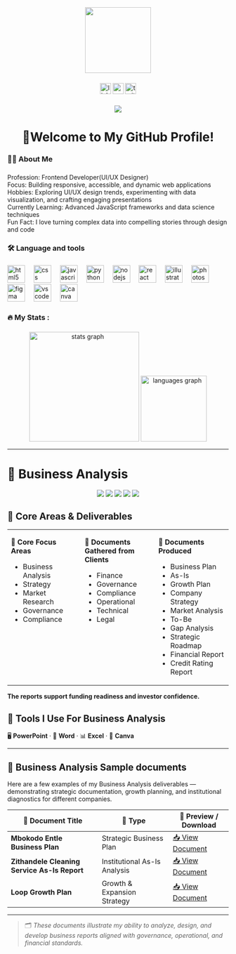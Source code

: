 <div align="center">
  <img height="150" src="https://media.giphy.com/media/M9gbBd9nbDrOTu1Mqx/giphy.gif"  />
</div>

###

<div align="center">
  <img src="https://img.shields.io/static/v1?message=LinkedIn&logo=linkedin&label=&color=0077B5&logoColor=white&labelColor=&style=for-the-badge" height="25" alt="linkedin logo"  />
  <img src="https://img.shields.io/static/v1?message=Youtube&logo=youtube&label=&color=FF0000&logoColor=white&labelColor=&style=for-the-badge" height="25" alt="youtube logo"  />
  <img src="https://img.shields.io/static/v1?message=Twitter&logo=twitter&label=&color=1DA1F2&logoColor=white&labelColor=&style=for-the-badge" height="25" alt="twitter logo"  />
</div>

###

<div align="center">
  <img src="https://visitor-badge.laobi.icu/badge?page_id=Nkosi201.Nkosi201&"  />
</div>

###

<h1 align="center">👋Welcome to My GitHub Profile!</h1>

###

<h3 align="left">👩‍💻  About Me</h3>

###

<p align="left"> Profession: Frontend Developer(UI/UX Designer)<br> Focus: Building responsive, accessible, and dynamic web applications<br> Hobbies: Exploring UI/UX design trends, experimenting with data visualization, and crafting engaging presentations<br>Currently Learning: Advanced JavaScript frameworks and data science techniques<br> Fun Fact: I love turning complex data into compelling stories through design and code</p>

###

<h3 align="left">🛠 Language and tools</h3>

###

<div align="left">
  <img src="https://cdn.jsdelivr.net/gh/devicons/devicon/icons/html5/html5-original.svg" height="40" alt="html5 logo"  />
  <img width="12" />
  <img src="https://cdn.jsdelivr.net/gh/devicons/devicon/icons/css3/css3-original.svg" height="40" alt="css logo"  />
  <img width="12" />
  <img src="https://cdn.jsdelivr.net/gh/devicons/devicon/icons/javascript/javascript-original.svg" height="40" alt="javascript logo"  />
  <img width="12" />
  <img src="https://cdn.jsdelivr.net/gh/devicons/devicon/icons/python/python-original.svg" height="40" alt="python logo"  />
  <img width="12" />
  <img src="https://cdn.jsdelivr.net/gh/devicons/devicon/icons/nodejs/nodejs-original.svg" height="40" alt="nodejs logo"  />
  <img width="12" />
  <img src="https://cdn.jsdelivr.net/gh/devicons/devicon/icons/react/react-original.svg" height="40" alt="react logo"  />
  <img width="12" />
  <img src="https://cdn.jsdelivr.net/gh/devicons/devicon/icons/illustrator/illustrator-plain.svg" height="40" alt="illustrator logo"  />
  <img width="12" />
  <img src="https://cdn.jsdelivr.net/gh/devicons/devicon/icons/photoshop/photoshop-plain.svg" height="40" alt="photoshop logo"  />
  <img width="12" />
  <img src="https://cdn.jsdelivr.net/gh/devicons/devicon/icons/figma/figma-original.svg" height="40" alt="figma logo"  />
  <img width="12" />
  <img src="https://cdn.jsdelivr.net/gh/devicons/devicon/icons/vscode/vscode-original.svg" height="40" alt="vscode logo"  />
  <img width="12" />
  <img src="https://cdn.jsdelivr.net/gh/devicons/devicon/icons/canva/canva-original.svg" height="40" alt="canva logo"  />
</div>

###

<h3 align="left">🔥   My Stats :</h3>

###

<div align="center">
  <img src="https://github-readme-stats.vercel.app/api?username=Nkosi201&hide_title=false&hide_rank=false&show_icons=true&include_all_commits=true&count_private=true&disable_animations=false&theme=dracula&locale=en&hide_border=false&order=1" height="250" alt="stats graph"  />
  <img src="https://github-readme-stats.vercel.app/api/top-langs?username=Nkosi201&locale=en&hide_title=false&layout=compact&card_width=320&langs_count=5&theme=dracula&hide_border=false&order=2" height="150" alt="languages graph"  />
</div>

---
###
# 🧠 Business Analysis

<p align="center">
  <img src="https://img.shields.io/badge/STRATEGY-0d6efd?style=for-the-badge&logo=target&logoColor=white"/>
  <img src="https://img.shields.io/badge/BUSINESS%20ANALYSIS-198754?style=for-the-badge&logo=bar-chart&logoColor=white"/>
  <img src="https://img.shields.io/badge/MARKET%20RESEARCH-ffc107?style=for-the-badge&logo=graph&logoColor=black"/>
  <img src="https://img.shields.io/badge/GOVERNANCE-28a745?style=for-the-badge&logo=balance-scale&logoColor=white"/>
  <img src="https://img.shields.io/badge/COMPLIANCE-ff4d4d?style=for-the-badge&logo=check-circle&logoColor=white"/>
</p>

###

## 🧩 Core Areas & Deliverables

<table>
  <tr>
    <td valign="top" width="33%">

**🔹 Core Focus Areas**
- Business Analysis  
- Strategy  
- Market Research  
- Governance  
- Compliance  

</td>
    <td valign="top" width="33%">

**📁 Documents Gathered from Clients**
- Finance  
- Governance  
- Compliance  
- Operational  
- Technical  
- Legal  

</td>
    <td valign="top" width="33%">

**📄 Documents Produced**
- Business Plan  
- As-Is  
- Growth Plan  
- Company Strategy  
- Market Analysis  
- To-Be  
- Gap Analysis  
- Strategic Roadmap  
- Financial Report  
- Credit Rating Report  

</td>
  </tr>
</table>

**The reports support funding readiness and investor confidence.**

###

## 🧰 Tools I Use For Business Analysis

🖥️ **PowerPoint** · 📝 **Word** · 📊 **Excel** · 🎨 **Canva** 

---
## 📁 Business Analysis Sample documents

Here are a few examples of my Business Analysis deliverables — demonstrating strategic documentation, growth planning, and institutional diagnostics for different companies.

| 📄 **Document Title** | 🧠 **Type** | 🔗 **Preview / Download** |
|-----------------------|-------------|---------------------------|
| **Mbokodo Entle Business Plan** | Strategic Business Plan | [📥 View Document](./Mbokodo%20Entle%20Business%20plan.pptx) |
| **Zithandele Cleaning Service As-Is Report** | Institutional As-Is Analysis | [📥 View Document](./Zithandele%20Cleaning%20Service%20As-Is_Report.pptx) |
| **Loop Growth Plan** | Growth & Expansion Strategy | [📥 View Document](./Loop%20Growth%20Plan.pptx) |

---

> 🗂️ *These documents illustrate my ability to analyze, design, and develop business reports aligned with governance, operational, and financial standards.*

